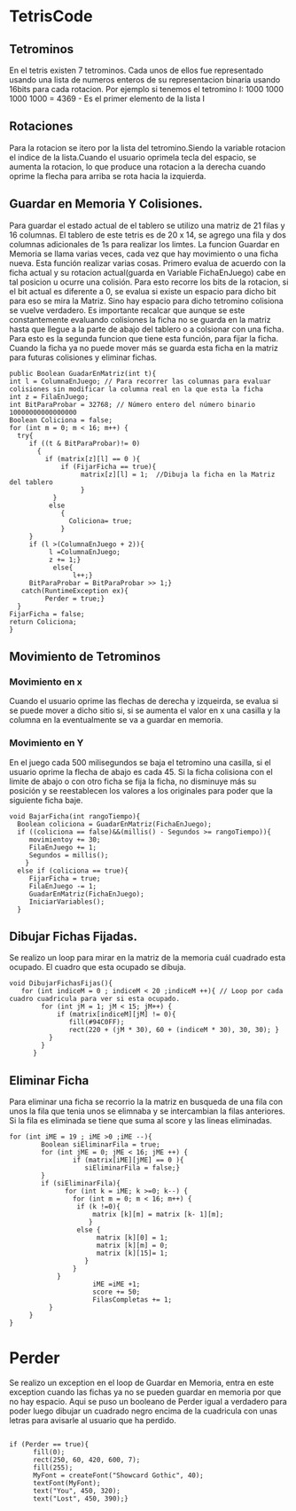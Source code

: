 # TetrisCode
## Tetrominos
En el tetris existen 7 tetrominos. Cada unos de ellos fue representado usando una lista de numeros enteros de su representacion binaria usando 16bits para cada rotacion. 
Por ejemplo si tenemos el tetromino I:
1000
1000
1000
1000
= 4369 - Es el primer elemento de la lista I
## Rotaciones
Para la rotacion se itero por la lista del tetromino.Siendo la variable rotacion el indice de la lista.Cuando el usuario oprimela tecla del espacio, se aumenta la rotacion, lo que produce una rotacion a la derecha cuando oprime la flecha para arriba se rota hacia la izquierda.
## Guardar en Memoria Y Colisiones.
Para guardar el estado actual de el tablero se utilizo una matriz de 21 filas y 16 columnas. El tablero de este tetris es de 20 x 14, se agrego una fila y dos columnas adicionales de 1s para realizar los limtes.
La funcion Guardar en Memoria se llama varias veces, cada vez que hay movimiento o una ficha nueva. Esta función realizar varias cosas. Primero evalua de acuerdo con la ficha actual y su rotacion actual(guarda en Variable FichaEnJuego) cabe en tal posicion u ocurre una colisión. Para esto recorre los bits de la rotacion, si el bit actual es diferente a 0, se evalua si existe un espacio para dicho bit para eso se mira la Matriz. Sino hay espacio para dicho tetromino colisiona se vuelve verdadero. Es importante recalcar que aunque se este constantemente evaluando colisiones la ficha no se guarda en la matriz hasta que llegue a la parte de abajo del tablero o a colsionar con una ficha. Para esto es la segunda funcion que tiene esta función, para fijar la ficha. Cuando la ficha ya no puede mover más se guarda esta ficha en la matriz para futuras colisiones y eliminar fichas.
```
public Boolean GuadarEnMatriz(int t){
int l = ColumnaEnJuego; // Para recorrer las columnas para evaluar colisiones sin modificar la columna real en la que esta la ficha
int z = FilaEnJuego;
int BitParaProbar = 32768; // Número entero del número binario 10000000000000000
Boolean Coliciona = false;
for (int m = 0; m < 16; m++) {
  try{
     if ((t & BitParaProbar)!= 0)
       {
         if (matrix[z][l] == 0 ){
             if (FijarFicha == true){
                  matrix[z][l] = 1;  //Dibuja la ficha en la Matriz del tablero
                  }
           }
          else
             {
               Coliciona= true;
             }
     }
     if (l >(ColumnaEnJuego + 2)){
          l =ColumnaEnJuego;
          z += 1;}
           else{
                l++;} 
     BitParaProbar = BitParaProbar >> 1;}
   catch(RuntimeException ex){
         Perder = true;}
  }
FijarFicha = false;
return Coliciona;
}
```
## Movimiento de Tetrominos
### Movimiento en x
Cuando el usuario oprime las flechas de derecha y izqueirda, se evalua si se puede mover a dicho sitio si, si se aumenta el valor en x una casilla y la columna en la eventualmente se va a guardar en memoria.
### Movimiento en Y
En el juego cada 500 milisegundos se baja el tetromino una casilla, si el usuario oprime la flecha de abajo es cada 45. Si la ficha colisiona con el limite de abajo o con otro ficha se fija la ficha, no disminuye más su posición y se reestablecen los valores a los originales para poder que la siguiente ficha baje.
```
void BajarFicha(int rangoTiempo){
  Boolean coliciona = GuadarEnMatriz(FichaEnJuego);
  if ((coliciona == false)&&(millis() - Segundos >= rangoTiempo)){
     movimientoy += 30;
     FilaEnJuego += 1;
     Segundos = millis();
    }
  else if (coliciona == true){
     FijarFicha = true;
     FilaEnJuego -= 1;
     GuadarEnMatriz(FichaEnJuego);
     IniciarVariables();
  }

```
## Dibujar Fichas Fijadas.
Se realizo un loop para mirar en la matriz de la memoria cuál cuadrado esta ocupado. El cuadro que esta ocupado se dibuja.
```
void DibujarFichasFijas(){
   for (int indiceM = 0 ; indiceM < 20 ;indiceM ++){ // Loop por cada cuadro cuadricula para ver si esta ocupado.
        for (int jM = 1; jM < 15; jM++) {
            if (matrix[indiceM][jM] != 0){
               fill(#94C0FF);
               rect(220 + (jM * 30), 60 + (indiceM * 30), 30, 30); }
          }
        }
      }
```
## Eliminar Ficha
Para eliminar una ficha se recorrio la la matriz en busqueda de una fila con unos la fila que tenia unos se elimnaba y se intercambian la filas anteriores. Si la fila es eliminada se tiene que suma al score y las lineas eliminadas.
```
for (int iME = 19 ; iME >0 ;iME --){
        Boolean siEliminarFila = true;
        for (int jME = 0; jME < 16; jME ++) {
                if (matrix[iME][jME] == 0 ){
                   siEliminarFila = false;}
        }
        if (siEliminarFila){
              for (int k = iME; k >=0; k--) {
                for (int m = 0; m < 16; m++) {
                 if (k !=0){
                     matrix [k][m] = matrix [k- 1][m]; 
                    }
                 else {        
                      matrix [k][0] = 1;
                      matrix [k][m] = 0;
                      matrix [k][15]= 1;                
                   }            
                }
            }         
                     iME =iME +1;
                     score += 50;
                     FilasCompletas += 1;
          }
     }
}
```
# Perder
Se realizo un exception en el loop de Guardar en Memoria, entra en este exception cuando las fichas ya no se pueden guardar en memoria por que no hay espacio. Aqui se puso un booleano de Perder igual a verdadero para poder luego dibujar un cuadrado negro encima de la cuadricula con unas letras para avisarle al usuario que ha perdido.

```

if (Perder == true){
      fill(0);
      rect(250, 60, 420, 600, 7);
      fill(255);
      MyFont = createFont("Showcard Gothic", 40);
      textFont(MyFont);
      text("You", 450, 320);
      text("Lost", 450, 390);}
      
```

